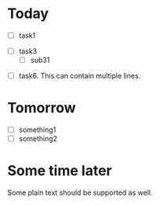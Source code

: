 # Today

* [ ] task1
- [ ] task3
    - [ ] sub31

* [ ] task6. This can contain
      multiple lines.

# Tomorrow

* [ ] something1
* [ ] something2

# Some time later

Some plain text should be supported as well.
